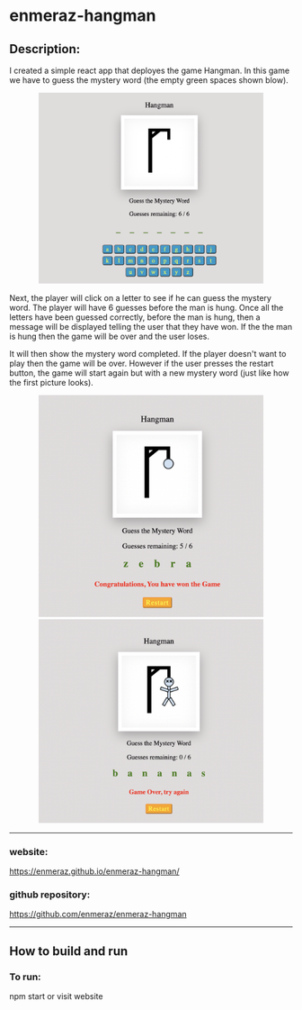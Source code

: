 # enmeraz-hangman

## Description:
I created a simple react app that deployes the game Hangman. In this game we have to guess the mystery word (the empty green spaces shown blow). 

<p align="center">
    <img src="screenshots/start.png" alt="startGame" width=400 hieght=400>
</p>

Next, the player will click on a letter to see if he can guess the mystery word. The player will have 6 guesses before the man is hung. Once all the letters have been guessed correctly, before the man is hung, then a message will be displayed telling the user that they have won. If the the man is hung then the game will be over and the user loses. 

It will then show the mystery word completed. If the player doesn't want to play then the game will be over. However if the user presses the restart button, the game will start again but with a new mystery word (just like how the first picture looks). 

<p align="center">
    <img src="screenshots/gameWon.png" alt="gameWon" width=400 hieght=400>
    <img src="screenshots/gameLost.png" alt="gameLost" width=400 hieght=400>
</p>

***
### website: 
https://enmeraz.github.io/enmeraz-hangman/
### github repository: 
https://github.com/enmeraz/enmeraz-hangman

***
## How to build and run
### To run:
npm start or visit website